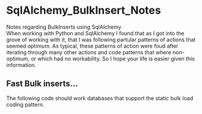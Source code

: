 # SqlAlchemy_BulkInsert_Notes
Notes regarding BulkInserts using SqlAlchemy
<br>
When working with Python and SqlAlchemy I found that as I got into the grove of working with it, that I was following partular patterns of actions that seemed optimum. As typical, these patterns of action were foud after iterating through many other actions and code patterns that where non-optimum, or which had no workability. So I hope your life is easier given this information.
<br>
## Fast Bulk inserts...
The following code should work databases that support the static bulk load coding pattern.
